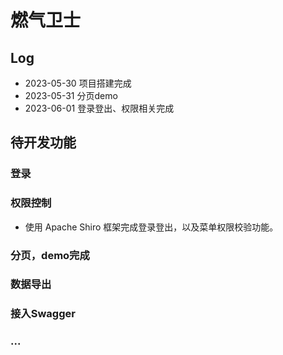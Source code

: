 # 燃气卫士

## Log
- 2023-05-30 项目搭建完成
- 2023-05-31 分页demo
- 2023-06-01 登录登出、权限相关完成

## 待开发功能

### 登录
### 权限控制
- 使用 Apache Shiro 框架完成登录登出，以及菜单权限校验功能。

### 分页，demo完成
### 数据导出
### 接入Swagger
### ...